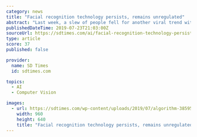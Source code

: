 ```yaml
---
category: news
title: "Facial recognition technology persists, remains unregulated"
abstract: "Last week, a slew of people fell for another viral trend without giving much thought to it. The photo editing app FaceApp added a new feature that ages a person’s photo to show what that person ..."
publishedDateTime: 2019-07-23T21:03:00Z
sourceUrl: https://sdtimes.com/ai/facial-recognition-technology-persists-remains-unregulated/
type: article
score: 37
published: false

provider:
  name: SD Times
  id: sdtimes.com

topics:
  - AI
  - Computer Vision

images:
  - url: https://sdtimes.com/wp-content/uploads/2019/07/algorithm-3859539_960_720.jpg
    width: 960
    height: 640
    title: "Facial recognition technology persists, remains unregulated"
---
```

